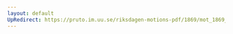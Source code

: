 ```yaml
---
layout: default
UpRedirect: https://pruto.im.uu.se/riksdagen-motions-pdf/1869/mot_1869__ak__350.pdf
---
```

